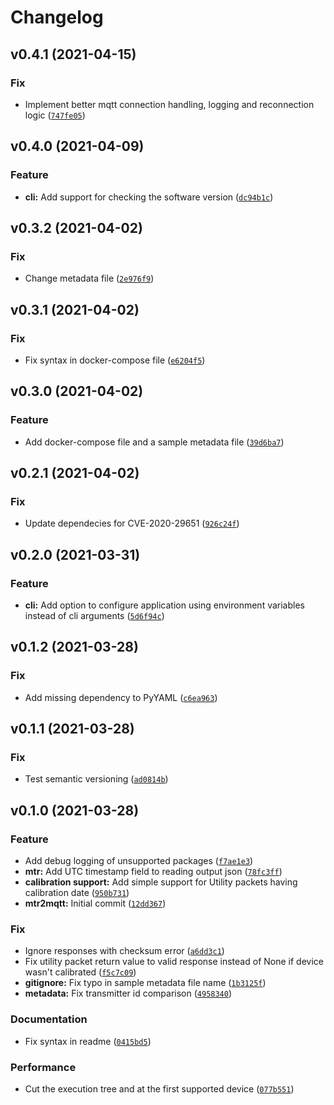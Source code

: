 # Changelog

<!--next-version-placeholder-->

## v0.4.1 (2021-04-15)
### Fix
* Implement better mqtt connection handling, logging and reconnection logic ([`747fe05`](https://github.com/tvallas/mtr2mqtt/commit/747fe058027ede1b016bb0c9717a2d040b05caa1))

## v0.4.0 (2021-04-09)
### Feature
* **cli:** Add support for checking the software version ([`dc94b1c`](https://github.com/tvallas/mtr2mqtt/commit/dc94b1c6dfb8ddadd6f52cbfd1794eae725ede00))

## v0.3.2 (2021-04-02)
### Fix
* Change metadata file ([`2e976f9`](https://github.com/tvallas/mtr2mqtt/commit/2e976f9e5eb1f1da84bb9c9c3c96229b47eab5a7))

## v0.3.1 (2021-04-02)
### Fix
* Fix syntax in docker-compose file ([`e6204f5`](https://github.com/tvallas/mtr2mqtt/commit/e6204f5835fa04f8d5f0baae871a5be6ff23670b))

## v0.3.0 (2021-04-02)
### Feature
* Add docker-compose file and a sample metadata file ([`39d6ba7`](https://github.com/tvallas/mtr2mqtt/commit/39d6ba7c373ccf9b57f9577b76a3142ec20d70cd))

## v0.2.1 (2021-04-02)
### Fix
* Update dependecies for CVE-2020-29651 ([`926c24f`](https://github.com/tvallas/mtr2mqtt/commit/926c24f97ac60e96588c92c764ebd90d6159328a))

## v0.2.0 (2021-03-31)
### Feature
* **cli:** Add option to configure application using environment variables instead of cli arguments ([`5d6f94c`](https://github.com/tvallas/mtr2mqtt/commit/5d6f94cd9220415b2eb6903bbf89efaef0f21724))

## v0.1.2 (2021-03-28)
### Fix
* Add missing dependency to PyYAML ([`c6ea963`](https://github.com/tvallas/mtr2mqtt/commit/c6ea9634df7ccae78b8a44607ae7f7e4d70e89b1))

## v0.1.1 (2021-03-28)
### Fix
* Test semantic versioning ([`ad0814b`](https://github.com/tvallas/mtr2mqtt/commit/ad0814b2d84cd5678ef7b7199af57d9ea7c1959e))

## v0.1.0 (2021-03-28)
### Feature
* Add debug logging of unsupported packages ([`f7ae1e3`](https://github.com/tvallas/mtr2mqtt/commit/f7ae1e341a66cfff0689cd74fac474956c2f6e58))
* **mtr:** Add UTC timestamp field to reading output json ([`78fc3ff`](https://github.com/tvallas/mtr2mqtt/commit/78fc3ff4bebafe34e4a2f4ca2f11348c851944ff))
* **calibration support:** Add simple support for Utility packets having calibration date ([`950b731`](https://github.com/tvallas/mtr2mqtt/commit/950b73125ca46232766f36c9aa3304cacced16b6))
* **mtr2mqtt:** Initial commit ([`12dd367`](https://github.com/tvallas/mtr2mqtt/commit/12dd3673384d1bba466d437b72a6341be54fdcd2))

### Fix
* Ignore responses with checksum error ([`a6dd3c1`](https://github.com/tvallas/mtr2mqtt/commit/a6dd3c15ec1987fb84d7dc42cefea866e8a91a89))
* Fix utility packet return value to valid response instead of None if device wasn't calibrated ([`f5c7c09`](https://github.com/tvallas/mtr2mqtt/commit/f5c7c097ec78ac505841bbabd0040e189fed030c))
* **gitignore:** Fix typo in sample metadata file name ([`1b3125f`](https://github.com/tvallas/mtr2mqtt/commit/1b3125f45ce0a63cfd708c65797ecadba6c8fda4))
* **metadata:** Fix transmitter id comparison ([`4958340`](https://github.com/tvallas/mtr2mqtt/commit/49583404144c47f14e0ee2408a721752b78aafe0))

### Documentation
* Fix syntax in readme ([`0415bd5`](https://github.com/tvallas/mtr2mqtt/commit/0415bd5adc0e593d62d1ef4c1cf199b326ad4a2a))

### Performance
* Cut the execution tree and at the first supported device ([`077b551`](https://github.com/tvallas/mtr2mqtt/commit/077b5511174b67788814cc22fed6613eee522c67))
